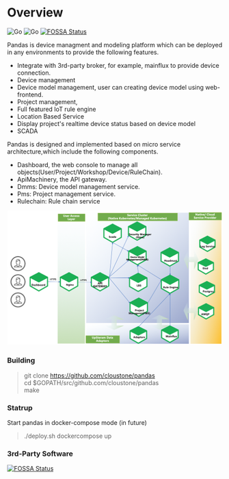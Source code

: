 # Overview

![Go](https://img.shields.io/badge/golang-1.13.8-green.svg) ![Go](https://github.com/cloustone/pandas/workflows/Go/badge.svg) [![FOSSA Status](https://app.fossa.com/api/projects/git%2Bgithub.com%2Fcloustone%2Fpandas.svg?type=small)](https://app.fossa.com/projects/git%2Bgithub.com%2Fcloustone%2Fpandas?ref=badge_small)

Pandas is device managment and modeling platform which can be deployed in any environments to provide the following features.

* Integrate with 3rd-party broker, for example, mainflux to provide device connection. 
* Device management
* Device model management, user can creating device model using web-frontend.
* Project management,
* Full featured IoT rule engine
* Location Based Service
* Display project's realtime device status based on device model
* SCADA

Pandas is designed and implemented based on micro service architecture,which include the following components.

* Dashboard, the web console to manage all objects(User/Project/Workshop/Device/RuleChain).
* ApiMachinery, the API gateway.
* Dmms: Device model management service.
* Pms: Project management service.
* Rulechain: Rule chain service

![](docs/images/pandas-arch.png)


### Building

> git clone https://github.com/cloustone/pandas  
> cd $GOPATH/src/github.com/cloustone/pandas  
> make 

### Statrup 

Start pandas  in docker-compose mode  (in future)
> ./deploy.sh dockercompose up  

### 3rd-Party Software

[![FOSSA Status](https://app.fossa.com/api/projects/git%2Bgithub.com%2Fcloustone%2Fpandas.svg?type=large)](https://app.fossa.com/projects/git%2Bgithub.com%2Fcloustone%2Fpandas?ref=badge_large)

